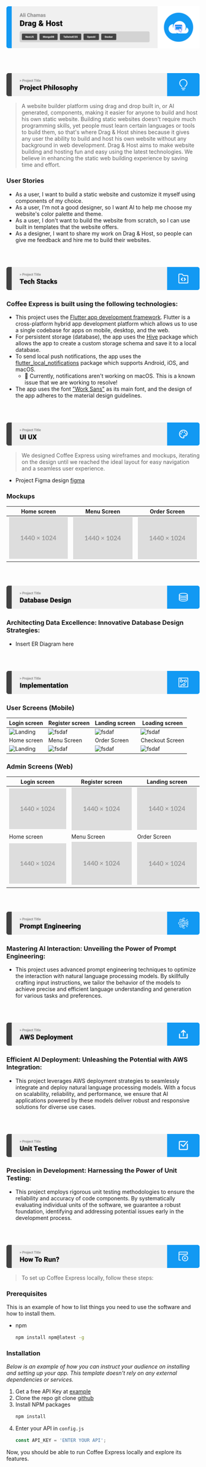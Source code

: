 <img src="./readme/title1.svg"/>

<br><br>

<!-- project philosophy -->
<img src="./readme/title2.svg"/>

> A website builder platform using drag and drop built in, or AI generated, components, making it easier for anyone to build and host his own static website.
> Building static websites doesn't require much programming skills, yet people must learn certain languages or tools to build them, so that's where Drag & Host shines because it gives any user the ability to build and host his own website without any background in web development. 
> Drag & Host aims to make website building and hosting fun and easy using the latest technologies. We believe in enhancing the static web building experience by saving time and effort.

### User Stories
- As a user, I want to build a static website and customize it myself using components of my choice.
- As a user, I'm not a good designer, so I want AI to help me choose my website's color palette and theme.
- As a user, I don't want to build the website from scratch, so I can use built in templates that the website offers.
- As a designer, I want to share my work on Drag & Host, so people can give me feedback and hire me to build their websites.

<br><br>
<!-- Tech stack -->
<img src="./readme/title3.svg"/>

###  Coffee Express is built using the following technologies:

- This project uses the [Flutter app development framework](https://flutter.dev/). Flutter is a cross-platform hybrid app development platform which allows us to use a single codebase for apps on mobile, desktop, and the web.
- For persistent storage (database), the app uses the [Hive](https://hivedb.dev/) package which allows the app to create a custom storage schema and save it to a local database.
- To send local push notifications, the app uses the [flutter_local_notifications](https://pub.dev/packages/flutter_local_notifications) package which supports Android, iOS, and macOS.
  - 🚨 Currently, notifications aren't working on macOS. This is a known issue that we are working to resolve!
- The app uses the font ["Work Sans"](https://fonts.google.com/specimen/Work+Sans) as its main font, and the design of the app adheres to the material design guidelines.

<br><br>
<!-- UI UX -->
<img src="./readme/title4.svg"/>


> We designed Coffee Express using wireframes and mockups, iterating on the design until we reached the ideal layout for easy navigation and a seamless user experience.

- Project Figma design [figma](https://www.figma.com/file/LsuOx5Wnh5YTGSEtrgvz4l/Purrfect-Pals?type=design&node-id=257%3A79&mode=design&t=adzbABt5hbb91ucZ-1)


### Mockups
| Home screen  | Menu Screen | Order Screen |
| ---| ---| ---|
| ![Landing](./readme/demo/1440x1024.png) | ![fsdaf](./readme/demo/1440x1024.png) | ![fsdaf](./readme/demo/1440x1024.png) |

<br><br>

<!-- Database Design -->
<img src="./readme/title5.svg"/>

###  Architecting Data Excellence: Innovative Database Design Strategies:

- Insert ER Diagram here


<br><br>


<!-- Implementation -->
<img src="./readme/title6.svg"/>


### User Screens (Mobile)
| Login screen  | Register screen | Landing screen | Loading screen |
| ---| ---| ---| ---|
| ![Landing](https://placehold.co/900x1600) | ![fsdaf](https://placehold.co/900x1600) | ![fsdaf](https://placehold.co/900x1600) | ![fsdaf](https://placehold.co/900x1600) |
| Home screen  | Menu Screen | Order Screen | Checkout Screen |
| ![Landing](https://placehold.co/900x1600) | ![fsdaf](https://placehold.co/900x1600) | ![fsdaf](https://placehold.co/900x1600) | ![fsdaf](https://placehold.co/900x1600) |

### Admin Screens (Web)
| Login screen  | Register screen |  Landing screen |
| ---| ---| ---|
| ![Landing](./readme/demo/1440x1024.png) | ![fsdaf](./readme/demo/1440x1024.png) | ![fsdaf](./readme/demo/1440x1024.png) |
| Home screen  | Menu Screen | Order Screen |
| ![Landing](./readme/demo/1440x1024.png) | ![fsdaf](./readme/demo/1440x1024.png) | ![fsdaf](./readme/demo/1440x1024.png) |

<br><br>


<!-- Prompt Engineering -->
<img src="./readme/title7.svg"/>

###  Mastering AI Interaction: Unveiling the Power of Prompt Engineering:

- This project uses advanced prompt engineering techniques to optimize the interaction with natural language processing models. By skillfully crafting input instructions, we tailor the behavior of the models to achieve precise and efficient language understanding and generation for various tasks and preferences.

<br><br>

<!-- AWS Deployment -->
<img src="./readme/title8.svg"/>

###  Efficient AI Deployment: Unleashing the Potential with AWS Integration:

- This project leverages AWS deployment strategies to seamlessly integrate and deploy natural language processing models. With a focus on scalability, reliability, and performance, we ensure that AI applications powered by these models deliver robust and responsive solutions for diverse use cases.

<br><br>

<!-- Unit Testing -->
<img src="./readme/title9.svg"/>

###  Precision in Development: Harnessing the Power of Unit Testing:

- This project employs rigorous unit testing methodologies to ensure the reliability and accuracy of code components. By systematically evaluating individual units of the software, we guarantee a robust foundation, identifying and addressing potential issues early in the development process.

<br><br>


<!-- How to run -->
<img src="./readme/title10.svg"/>

> To set up Coffee Express locally, follow these steps:

### Prerequisites

This is an example of how to list things you need to use the software and how to install them.
* npm
  ```sh
  npm install npm@latest -g
  ```

### Installation

_Below is an example of how you can instruct your audience on installing and setting up your app. This template doesn't rely on any external dependencies or services._

1. Get a free API Key at [example](https://example.com)
2. Clone the repo
   git clone [github](https://github.com/your_username_/Project-Name.git)
3. Install NPM packages
   ```sh
   npm install
   ```
4. Enter your API in `config.js`
   ```js
   const API_KEY = 'ENTER YOUR API';
   ```

Now, you should be able to run Coffee Express locally and explore its features.

